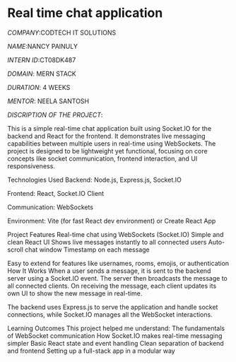 # Real time chat application
*COMPANY*:CODTECH IT SOLUTIONS

*NAME*:NANCY PAINULY

*INTERN ID*:CT08DK487

*DOMAIN*: MERN STACK

*DURATION*: 4 WEEKS

*MENTOR*: NEELA SANTOSH

*DISCRIPTION OF THE PROJECT*:

This is a simple real-time chat application built using Socket.IO for the backend and React for the frontend. It demonstrates live messaging capabilities between multiple users in real-time using WebSockets. The project is designed to be lightweight yet functional, focusing on core concepts like socket communication, frontend interaction, and UI responsiveness.

Technologies Used
Backend: Node.js, Express.js, Socket.IO

Frontend: React, Socket.IO Client

Communication: WebSockets

Environment: Vite (for fast React dev environment) or Create React App

 Project Features
Real-time chat using WebSockets (Socket.IO)
Simple and clean React UI
Shows live messages instantly to all connected users
Auto-scroll chat window
Timestamp on each message

Easy to extend for features like usernames, rooms, emojis, or authentication
How It Works
When a user sends a message, it is sent to the backend server using a Socket.IO event. The server then broadcasts the message to all connected clients. On receiving the message, each client updates its own UI to show the new message in real-time.

The backend uses Express.js to serve the application and handle socket connections, while Socket.IO manages all the WebSocket interactions.

Learning Outcomes
This project helped me understand:
The fundamentals of WebSocket communication
How Socket.IO makes real-time messaging simpler
Basic React state and event handling
Clean separation of backend and frontend
Setting up a full-stack app in a modular way
